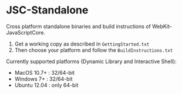 JSC-Standalone
==============

Cross platform standalone binaries and build instructions of WebKit-JavaScriptCore.

1. Get a working copy as described in `GettingStarted.txt`
2. Then choose your platform and follow the `BuildInstructions.txt`

Currently supported platforms (Dynamic Library and Interactive Shell):
* MacOS 10.7+ : 32/64-bit
* Windows 7+ : 32/64-bit
* Ubuntu 12.04 : only 64-bit
